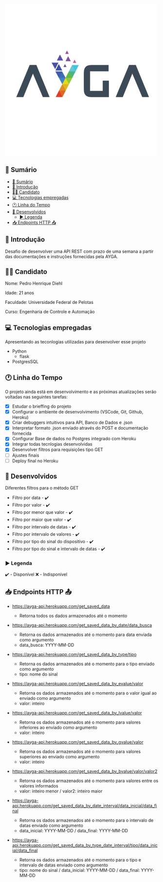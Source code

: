 <img src="./images/Ayga Logo.png" alt="isolated" width="500"/>

## 📖 Sumário

- [📖 Sumário](#-sumário)
- [📍 Introdução](#-introdução)
- [👨‍💻 Candidato](#-candidato)
- [💻 Tecnologias empregadas](#-tecnologias-empregadas)
- [🕐 Linha do Tempo](#-linha-do-tempo)
- [📐 Desenvolvidos](#-desenvolvidos)
  - [▶️ Legenda](#️-legenda)
- [📥 Endpoints HTTP 📤](#-endpoints-http-)

## 📍 Introdução
Desafio de desenvolver uma API REST com prazo de uma semana a partir das documentações e instruções fornecidas pela AYGA.

## 👨‍💻 Candidato

Nome: Pedro Henrique Diehl

Idade: 21 anos

Faculdade: Universidade Federal de Pelotas

Curso: Engenharia de Controle e Automação

## 💻 Tecnologias empregadas

Apresentando as teconlogias utilizadas para desenvolver esse projeto

* Python
  * flask
* PostgresSQL

## 🕐 Linha do Tempo

O projeto ainda está em desenvolvimento e as próximas atualizações serão voltadas nas seguintes tarefas:

- [x] Estudar o brieffing do projeto
- [x] Configurar o ambiente de desenvolvimento (VSCode, Git, Github, Heroku)
- [x] Criar debuggers intuitivos para API, Banco de Dados e .json
- [x] Interpretar formato .json enviado através do POST e documentação fornecida
- [x] Configurar Base de dados no Postgres integrado com Heroku
- [x] Integrar todas tecnlogias desenvolvidas
- [x] Desenvolver filtros para requisições tipo GET
- [ ] Ajustes finais
- [ ] Deploy final no Heroku

## 📐 Desenvolvidos
Diferentes filtros para o método GET

- Filtro por data - ✔️
- Filtro por valor - ✔️
- Filtro por menor que valor  - ✔️
- Filtro por maior que valor  - ✔️
- Filtro por intervalo de datas - ✔️
- Filtro por intervalo de valores - ✔️
- Filtro por tipo do sinal do dispositivo - ✔️
- Filtro por tipo do sinal e intervalo de datas - ✔️

### ▶️ Legenda
✔️ - Disponível
❌ - Indisponível

## 📥 Endpoints HTTP 📤

* https://ayga-api.herokuapp.com/get_saved_data 
  *  Retorna todos os dados armazenados até o momento

* https://ayga-api.herokuapp.com/get_saved_data_by_date/data_busca
  * Retorna os dados armazenados até o momento para data enviada como argumento
  * data_busca: YYYY-MM-DD

* https://ayga-api.herokuapp.com/get_saved_data_by_type/tipo
  * Retorna os dados armazenados até o momento para o tipo enviado como argumento
  * tipo: nome do sinal

* https://ayga-api.herokuapp.com/get_saved_data_by_evalue/valor
  * Retorna os dados armazenados até o momento para o valor igual ao enviado como argumento
  * valor: inteiro

* https://ayga-api.herokuapp.com/get_saved_data_by_lvalue/valor
  * Retorna os dados armazenados até o momento para valores inferiores ao enviado como argumento
  * valor: inteiro

* https://ayga-api.herokuapp.com/get_saved_data_by_gvalue/valor
  * Retorna os dados armazenados até o momento para valores superiores ao enviado como argumento
  * valor: inteiro
  
* https://ayga-api.herokuapp.com/get_saved_data_by_bvalue/valor/valor2
  * Retorna os dados armazenados até o momento para valores entre os valores informados
  * valor: inteiro menor / valor2: inteiro maior
  
* https://ayga-api.herokuapp.com/get_saved_data_by_date_interval/data_inicial/data_final
  * Retorna os dados armazenados até o momento para o intervalo de datas enviado como argumento
  * data_inicial: YYYY-MM-DD / data_final: YYYY-MM-DD

* https://ayga-api.herokuapp.com/get_saved_data_by_type_date_interval/tipo/data_inicial/data_final
  * Retorna os dados armazenados até o momento para o tipo e intervalo de datas enviado como argumento
  * tipo: nome do sinal / data_inicial: YYYY-MM-DD / data_final: YYYY-MM-DD
